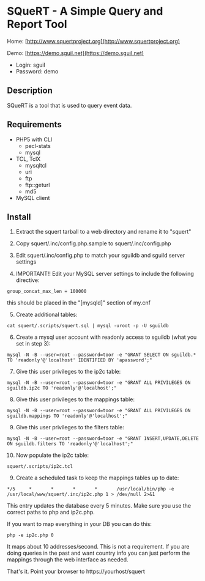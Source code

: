 # SQueRT - A Simple Query and Report Tool

Home: [http://www.squertproject.org](http://www.squertproject.org)

Demo: [https://demo.sguil.net](https://demo.sguil.net)
* Login: sguil
* Password: demo


## Description

SQueRT is a tool that is used to query event data.

## Requirements

* PHP5 with CLI
	* pecl-stats
	* mysql
* TCL, TclX
	* mysqltcl
	* uri
	* ftp
	* ftp::geturl
	* md5
* MySQL client

## Install

1) Extract the squert tarball to a web directory and rename it to "squert"

2) Copy squert/.inc/config.php.sample to squert/.inc/config.php

3) Edit squert/.inc/config.php to match your sguildb and sguild server settings

4) IMPORTANT!! Edit your MySQL server settings to include the following directive:

`group_concat_max_len = 100000`

this should be placed in the "[mysqld]" section of my.cnf

5) Create additional tables:

`cat squert/.scripts/squert.sql | mysql -uroot -p -U sguildb`

6) Create a mysql user account with readonly access to sguildb (what you set in step 3):

`mysql -N -B --user=root --password=toor -e "GRANT SELECT ON sguildb.* TO 'readonly'@'localhost' IDENTIFIED BY 'apassword';"`

7) Give this user privileges to the ip2c table:

`mysql -N -B --user=root --password=toor -e "GRANT ALL PRIVILEGES ON sguildb.ip2c TO 'readonly'@'localhost';"`

8) Give this user privileges to the mappings table:

`mysql -N -B --user=root --password=toor -e "GRANT ALL PRIVILEGES ON sguildb.mappings TO 'readonly'@'localhost';"`

9) Give this user privileges to the filters table:

`mysql -N -B --user=root --password=toor -e "GRANT INSERT,UPDATE,DELETE ON sguildb.filters TO 'readonly'@'localhost';"` 

10) Now populate the ip2c table:

`squert/.scripts/ip2c.tcl`

9) Create a scheduled task to keep the mappings tables up to date:

`*/5     *       *       *       *       /usr/local/bin/php -e /usr/local/www/squert/.inc/ip2c.php 1 > /dev/null 2>&1`

This entry updates the database every 5 minutes. Make sure you use the correct paths to php and ip2c.php.

If you want to map everything in your DB you can do this:

`php -e ip2c.php 0`

It maps about 10 addresses/second. This is not a requirement. If you are doing queries in the past and want country
info you can just perform the mappings through the web interface as needed.

That's it. Point your browser to https://yourhost/squert
